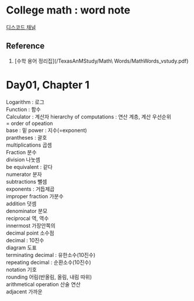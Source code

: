 # College math : word note
[디스코드 채널](https://discord.gg/kMd3MK)  
## Reference
1. [수학 용어 정리집](/TexasAnMStudy/Math\ Words/MathWords_vstudy.pdf)  
# Day01, Chapter 1
Logarithm : 로그  
Function : 함수  
Calculator : 계산자 
hierarchy of computations : 연산 계층, 계산 우선순위  
= order of opeation  
base : 밑
power : 지수(=exponent)  
prantheses : 괄호  
multiplications 곱셈  
Fraction 분수  
division 나눗셈  
be equivalent : 같다  
numerator 분자  
subtractions 뺄셈  
exponents : 거듭제곱  
improper fraction 가분수  
addition 덧셈  
denominator  분모  
reciprocal 역, 역수  
innermost 가장안쪽의  
decimal point 소수점  
decimal : 10진수  
diagram 도표  
terminating decimal : 유한소수(10진수)  
repeating decimal : 순환소수(10진수)  
notation 기호  
rounding 어림(반올림, 올림, 내림 따위)  
arithmetical operation 산술 연산  
adjacent 가까운  